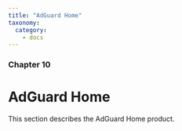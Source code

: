 ```yaml
---
title: "AdGuard Home"
taxonomy:
  category:
    - docs
---
```


### Chapter 10

# AdGuard Home

This section describes the AdGuard Home product.
